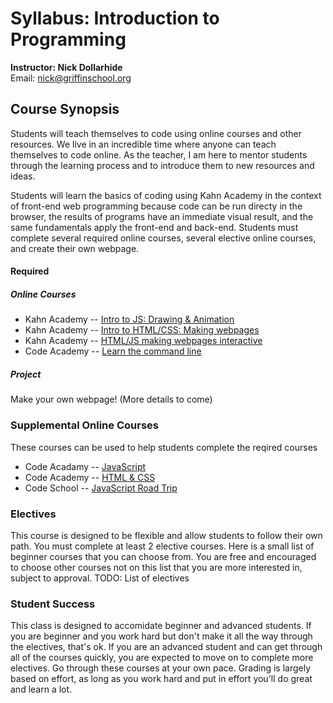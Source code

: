 # Syllabus: Introduction to Programming
**Instructor: Nick Dollarhide**  
Email:       nick@griffinschool.org  

## Course Synopsis
Students will teach themselves to code using online courses and other resources. We live in an incredible time where anyone can teach themselves to code online.
As the teacher, I am here to mentor students through the learning process and to introduce them to new resources and ideas. 

Students will learn the basics of coding using Kahn Academy in the context of front-end web programming because 
code can be run directy in the browser, the results of programs have an immediate visual result, and the same fundamentals apply the front-end and back-end.
Students must complete several required online courses, several  elective online courses, and create their own webpage. 

#### Required
##### Online Courses
* Kahn Academy -- [Intro to JS: Drawing & Animation](https://www.khanacademy.org/computing/computer-programming/programming)
* Kahn Academy -- [Intro to HTML/CSS: Making webpages](https://www.khanacademy.org/computing/computer-programming/html-css)
* Kahn Academy -- [HTML/JS making webpages interactive](https://www.khanacademy.org/computing/computer-programming/html-css-js)
* Code Academy -- [Learn the command line](https://www.codecademy.com/courses/learn-the-command-line)

##### Project
Make your own webpage! (More details to come)

### Supplemental Online Courses
These courses can be used to help students complete the reqired courses
* Code Acadamy -- [JavaScript](https://www.codecademy.com/tracks/javascript)
* Code Academy -- [HTML & CSS](https://www.codecademy.com/tracks/web)
* Code School -- [JavaScript Road Trip](https://www.codeschool.com/courses/javascript-road-trip-part-1) 

### Electives
This course is designed to be flexible and allow students to follow their own path.
You must complete at least 2 elective courses. Here is a small list of beginner courses that you can choose from. 
You are free and encouraged to choose other courses not on this list that you are more interested in, subject to approval.
TODO: List of electives

### Student Success
This class is designed to accomidate beginner and advanced students. If you are beginner and you work hard but don't make it all the way through the electives, that's ok. If you are an advanced student and can get through all of the courses quickly, you are expected to move on to complete more electives. Go through these courses at your own pace. Grading is largely based on effort, as long as you work hard and put in effort you'll do great and learn a lot.







